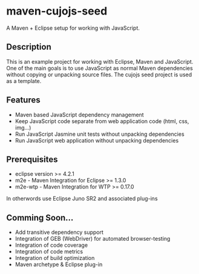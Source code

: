maven-cujojs-seed
=================

A Maven + Eclipse setup for working with JavaScript.

## Description
This is an example project for working with Eclipse, Maven and JavaScript. One of the main goals is to use JavaScript as normal Maven dependencies without copying or unpacking source files. The cujojs seed project is used as a template.

## Features
* Maven based JavaScript dependency management
* Keep JavaScript code separate from web application code (html, css, img...)
* Run JavaScript Jasmine unit tests without unpacking dependencies
* Run JavaScript web application without unpacking dependencies

## Prerequisites
* eclipse version >= 4.2.1
* m2e - Maven Integration for Eclipse >= 1.3.0
* m2e-wtp - Maven Integration for WTP >= 0.17.0

In otherwords use Eclipse Juno SR2 and associated plug-ins

## Comming Soon...
* Add transitive dependency support
* Integration of GEB (WebDriver) for automated browser-testing
* Integration of code coverage
* Integration of code metrics
* Integration of build optimization
* Maven archetype & Eclipse plug-in
